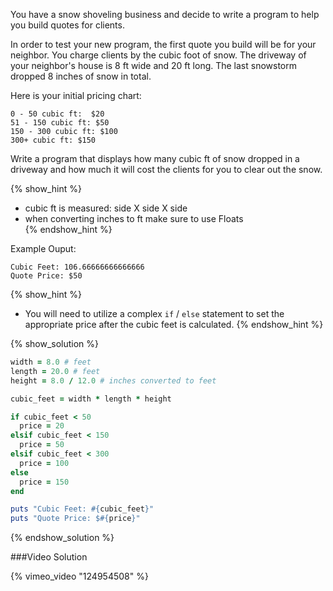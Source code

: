 You have a snow shoveling business and decide to write a program to help
you build quotes for clients.  

In order to test your new program, the first quote you build will be for your
neighbor. You charge clients by the cubic foot of snow. The driveway of your neighbor's house
is 8 ft wide and 20 ft long. The last snowstorm dropped 8 inches of snow in total.  

Here is your initial pricing chart:  

```no-highlight
0 - 50 cubic ft:  $20  
51 - 150 cubic ft: $50  
150 - 300 cubic ft: $100  
300+ cubic ft: $150  
```

Write a program that displays how many cubic ft of snow dropped
in a driveway and how much it will cost the clients for you to
clear out the snow.  

{% show_hint %}
  - cubic ft is measured: side X side X side  
  - when converting inches to ft make sure to use Floats  
{% endshow_hint %}

Example Ouput:  

```no-highlight
Cubic Feet: 106.66666666666666  
Quote Price: $50  
```

{% show_hint %}
* You will need to utilize a complex `if` / `else` statement to set the appropriate price after the cubic feet is calculated.
{% endshow_hint %}


{% show_solution %}
```ruby
width = 8.0 # feet
length = 20.0 # feet
height = 8.0 / 12.0 # inches converted to feet

cubic_feet = width * length * height

if cubic_feet < 50
  price = 20
elsif cubic_feet < 150
  price = 50
elsif cubic_feet < 300
  price = 100
else
  price = 150
end

puts "Cubic Feet: #{cubic_feet}"
puts "Quote Price: $#{price}"
```
{% endshow_solution %}

###Video Solution

{% vimeo_video "124954508" %}
